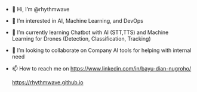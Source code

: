 - 👋 Hi, I’m @rhythmwave
- 👀 I’m interested in AI, Machine Learning, and DevOps
- 🌱 I’m currently learning Chatbot with AI (STT,TTS) and Machine Learning for Drones (Detection, Classification, Tracking)
- 💞️ I’m looking to collaborate on Company AI tools for helping with internal need
- 📫 How to reach me on https://www.linkedin.com/in/bayu-dian-nugroho/

  https://rhythmwave.github.io 

<!---
rhythmwave/rhythmwave is a ✨ special ✨ repository because its `README.md` (this file) appears on your GitHub profile.
You can click the Preview link to take a look at your changes.
--->
